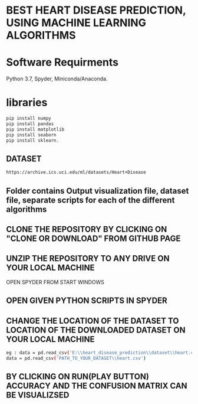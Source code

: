 # BEST HEART DISEASE PREDICTION, USING MACHINE LEARNING ALGORITHMS
#   Software Requirments
Python 3.7,
Spyder,
Miniconda/Anaconda.

# libraries
```bash
pip install numpy
pip install pandas
pip install matplotlib
pip install seaborn
pip install sklearn.
```

## DATASET 
```bash
https://archive.ics.uci.edu/ml/datasets/Heart+Disease
```

## Folder contains Output visualization file, dataset file, separate scripts for each of the different algorithms
## CLONE THE REPOSITORY BY CLICKING ON "CLONE OR DOWNLOAD" FROM GITHUB PAGE 
## UNZIP THE REPOSITORY TO ANY DRIVE ON YOUR LOCAL MACHINE
  OPEN SPYDER FROM START WINDOWS
## OPEN GIVEN PYTHON SCRIPTS IN SPYDER 
## CHANGE THE LOCATION OF THE DATASET TO LOCATION OF THE DOWNLOADED DATASET ON YOUR LOCAL MACHINE
```bash
eg : data = pd.read_csv('E:\\heart_disease_prediction\\dataset\\heart.csv')
data = pd.read_csv('PATH_TO_YOUR_DATASET\\heart.csv')
```
## BY CLICKING ON RUN(PLAY BUTTON) ACCURACY AND THE CONFUSION MATRIX CAN BE VISUALIZSED
